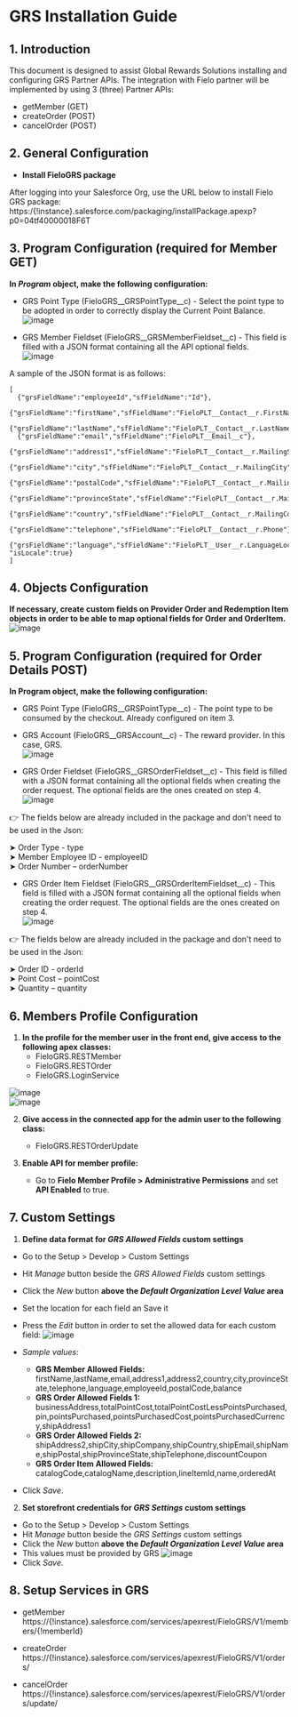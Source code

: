 # GRS Installation Guide

## 1. Introduction

This document  is designed to assist Global Rewards Solutions installing and configuring GRS Partner APIs.
The integration with Fielo partner will be implemented by using 3 (three) Partner APIs:  
   - getMember (GET)
   - createOrder (POST)
   - cancelOrder (POST)

## 2. General Configuration
- **Install FieloGRS package**  

After logging into your Salesforce Org, use the URL below to install Fielo GRS package:  
https:/{!instance}.salesforce.com/packaging/installPackage.apexp?p0=04tf40000018F6T

## 3. Program Configuration (required for Member GET)
**In *Program* object, make the following configuration:**

- GRS Point Type (FieloGRS__GRSPointType__c) - Select the point type to be adopted in order to correctly display the Current Point Balance.  
![image](https://user-images.githubusercontent.com/26011197/29518455-c28180b8-864f-11e7-8bc8-b25cc42eab5e.png)

- GRS Member Fieldset (FieloGRS__GRSMemberFieldset__c) - This field is filled with a JSON format containing all the API optional fields.   
![image](https://user-images.githubusercontent.com/26011197/29518856-7831c1a6-8651-11e7-8f0a-d2209c09da55.png)  

A sample of the JSON format is as follows:
```
​[
  {"grsFieldName":"employeeId","sfFieldName":"Id"},
  {"grsFieldName":"firstName","sfFieldName":"FieloPLT__Contact__r.FirstName"},
  {"grsFieldName":"lastName","sfFieldName":"FieloPLT__Contact__r.LastName"},
  {"grsFieldName":"email","sfFieldName":"FieloPLT__Email__c"},
  {"grsFieldName":"address1","sfFieldName":"FieloPLT__Contact__r.MailingStreet"},
  {"grsFieldName":"city","sfFieldName":"FieloPLT__Contact__r.MailingCity"},
  {"grsFieldName":"postalCode","sfFieldName":"FieloPLT__Contact__r.MailingPostalCode"},
  {"grsFieldName":"provinceState","sfFieldName":"FieloPLT__Contact__r.MailingStateCode"},
  {"grsFieldName":"country","sfFieldName":"FieloPLT__Contact__r.MailingCountryCode"},
  {"grsFieldName":"telephone","sfFieldName":"FieloPLT__Contact__r.Phone"},
  {"grsFieldName":"language","sfFieldName":"FieloPLT__User__r.LanguageLocaleKey", "isLocale":true}
]
```
## 4. Objects Configuration  
**If necessary, create custom fields on Provider Order and Redemption Item objects in order to be able to map optional fields for Order and OrderItem.**  
![image](https://user-images.githubusercontent.com/26011197/29518924-bac6f95a-8651-11e7-9ffe-1eee35b925aa.png)  

## 5. Program Configuration (required for Order Details POST)  
**In Program object, make the following configuration:**  

- GRS Point Type (FieloGRS__GRSPointType__c) - The point type to be consumed by the checkout. Already configured on item 3.  

- GRS Account (FieloGRS__GRSAccount__c) - The reward provider. In this case, GRS.  
![image](https://user-images.githubusercontent.com/26011197/29519003-0d214ab6-8652-11e7-880f-5f1e71b25c96.png)  

- GRS Order Fieldset (FieloGRS__GRSOrderFieldset__c) - This field is filled with a JSON format containing all the optional fields when creating the order request. The optional fields are the ones created on step 4.  
![image](https://user-images.githubusercontent.com/26011197/29529321-9811240c-8675-11e7-927d-0c30c41a812e.png)  

:point_right: The fields below are already included in the package and don't need to be used in the Json:  

➤ Order Type - type  
➤ Member Employee ID - employeeID  
➤ Order Number – orderNumber  

- GRS Order Item Fieldset (FieloGRS__GRSOrderItemFieldset__c) - This field is filled with a JSON format containing all the optional fields when creating the order request. The optional fields are the ones created on step 4.  
![image](https://user-images.githubusercontent.com/26011197/29529610-be8b6e0c-8676-11e7-9f3a-c072bffe3d4a.png)  

:point_right: The fields below are already included in the package and don't need to be used in the Json:  

➤ Order ID - orderId  
➤ Point Cost – pointCost  
➤ Quantity – quantity  

## 6. Members Profile Configuration  
   1. **In the profile for the member user in the front end, give access to the following apex classes:**  
      - FieloGRS.RESTMember
      - FieloGRS.RESTOrder
      - FieloGRS.LoginService

![image](https://user-images.githubusercontent.com/26011197/29519070-581c91c4-8652-11e7-935d-5337432761bb.png)  
![image](https://user-images.githubusercontent.com/26011197/29519103-7f870aaa-8652-11e7-95b2-20378a97a0ef.png)  

   2. **Give access in the connected app for the admin user to the following class:**  
      - FieloGRS.RESTOrderUpdate  

   3. **Enable API for member profile:**
      - Go to **Fielo Member Profile > Administrative Permissions** and set **API Enabled** to true.

## 7. Custom Settings
   1. **Define data format for *GRS Allowed Fields* custom settings**   
   - Go to the Setup > Develop > Custom Settings
   - Hit *Manage* button beside the *GRS Allowed Fields* custom settings
   - Click the *New* button **above the *Default Organization Level Value* area**
   - Set the location for each field an Save it
   - Press the *Edit* button in order to set the allowed data for each custom field:
   ![image](https://user-images.githubusercontent.com/26011197/30080352-b41509b2-9259-11e7-9d9d-050ca3518221.png)
   - _Sample values:_
      - **​GRS Member Allowed Fields:** firstName,lastName,email,address1,address2,country,city,provinceState,telephone,language,employeeId,postalCode,balance
      - **​GRS Order Allowed Fields 1:** ​businessAddress,totalPointCost,totalPointCostLessPointsPurchased,pin,pointsPurchased,pointsPurchasedCost,pointsPurchasedCurrency,shipAddress1
      - **​GRS Order Allowed Fields 2:** ​shipAddress2,shipCity,shipCompany,shipCountry,shipEmail,shipName,shipPostal,shipProvinceState,shipTelephone,discountCoupon
      - **​GRS Order Item Allowed Fields:** ​catalogCode,catalogName,description,lineItemId,name,orderedAt

   - Click *Save*.

   2. **Set storefront credentials for *​GRS Settings* custom settings**
   - Go to the Setup > Develop > Custom Settings
   - Hit *Manage* button beside the *GRS Settings* custom settings
   - Click the *New* button **above the *Default Organization Level Value* area**
   - This values must be provided by GRS
   ![image](https://github.com/Fielo-Connectors/fielogrs/blob/feature/documentation/doc/Images/GRS%20Settings.gif)
   - Click *Save*.

## 8. Setup Services in GRS  
   - getMember  
     https://{!instance}.salesforce.com/services/apexrest/FieloGRS/V1/members/{!memberId}  

   - createOrder  
     https://{!instance}.salesforce.com/services/apexrest/FieloGRS/V1/orders/  

   - cancelOrder  
     https://{!instance}.salesforce.com/services/apexrest/FieloGRS/V1/orders/update/  
